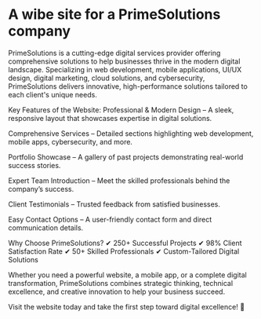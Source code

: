 # A wibe site for a PrimeSolutions company 
PrimeSolutions is a cutting-edge digital services provider offering comprehensive solutions to help businesses thrive in the modern digital landscape. Specializing in web development, mobile applications, UI/UX design, digital marketing, cloud solutions, and cybersecurity, PrimeSolutions delivers innovative, high-performance solutions tailored to each client's unique needs.

Key Features of the Website:
Professional & Modern Design – A sleek, responsive layout that showcases expertise in digital solutions.

Comprehensive Services – Detailed sections highlighting web development, mobile apps, cybersecurity, and more.

Portfolio Showcase – A gallery of past projects demonstrating real-world success stories.

Expert Team Introduction – Meet the skilled professionals behind the company’s success.

Client Testimonials – Trusted feedback from satisfied businesses.

Easy Contact Options – A user-friendly contact form and direct communication details.

Why Choose PrimeSolutions?
✔ 250+ Successful Projects
✔ 98% Client Satisfaction Rate
✔ 50+ Skilled Professionals
✔ Custom-Tailored Digital Solutions

Whether you need a powerful website, a mobile app, or a complete digital transformation, PrimeSolutions combines strategic thinking, technical excellence, and creative innovation to help your business succeed.

Visit the website today and take the first step toward digital excellence! 🚀
